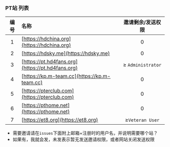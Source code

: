 ### PT站 列表


|编号|名称|邀请剩余/发送权限|
|:----:| :----  | :----:  |
| 1 | [https://hdchina.org](https://hdchina.org) | 0 |
| 2 | [https://hdsky.me](https://hdsky.me) | 0  |
| 3 | [https://pt.hd4fans.org](https://pt.hd4fans.org) | ≥ `Administrator` |
| 4 | [https://kp.m-team.cc](https://kp.m-team.cc) | 0 |
| 5 | [https://pterclub.com](https://pterclub.com) |0|
| 6 | [https://pthome.net](https://pthome.net) |0|
| 7 | [https://et8.org](https://et8.org) |≥`Veteran User`|

>
  + 需要邀请请在`issues`下面附上邮箱+注册时的用户名，并说明需要哪个站？
  + 如果有，我就会发，未发表示暂无发送邀请权限，或者网站关闭发送权限

